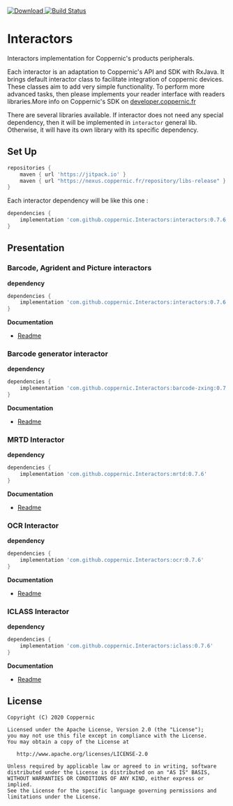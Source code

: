 [![Download](https://api.bintray.com/packages/coppernic/maven/Interactors/images/download.svg) ](https://bintray.com/coppernic/maven/Interactors/_latestVersion)
[![Build Status](https://travis-ci.org/Coppernic/Interactors.svg?branch=master)](https://travis-ci.org/Coppernic/Interactors)

# Interactors

Interactors implementation for Coppernic's products peripherals.

Each interactor is an adaptation to Coppernic's API and SDK with RxJava. It brings default interactor class to facilitate
integration of coppernic devices. These classes aim to add very simple functionality. To perform more advanced tasks,
then please implements your reader interface with readers libraries.More info on Coppernic's SDK on
[developer.coppernic.fr](https://developer.coppernic.fr)

There are several libraries available. If interactor does not need any special dependency, then it will be implemented in `interactor`
general lib. Otherwise, it will have its own library with its specific dependency.

## Set Up


```groovy
repositories {
    maven { url 'https://jitpack.io' }
    maven { url "https://nexus.coppernic.fr/repository/libs-release" }
}
```

Each interactor dependency will be like this one :


``` groovy
dependencies {
    implementation 'com.github.coppernic.Interactors:interactors:0.7.6'
}
```

## Presentation

### Barcode, Agrident and Picture interactors

**dependency**

``` groovy
dependencies {
    implementation 'com.github.coppernic.Interactors:interactors:0.7.6'
}
```

**Documentation**

- [Readme](https://github.com/Coppernic/Interactors/tree/master/interactors)

### Barcode generator interactor

**dependency**

``` groovy
dependencies {
    implementation 'com.github.coppernic.Interactors:barcode-zxing:0.7.6'
}
```

**Documentation**

- [Readme](https://github.com/Coppernic/Interactors/tree/master/barcodegenerator)


### MRTD Interactor

**dependency**

``` groovy
dependencies {
    implementation 'com.github.coppernic.Interactors:mrtd:0.7.6'
}
```

**Documentation**

- [Readme](https://github.com/Coppernic/Interactors/tree/master/mrtd)


### OCR Interactor

**dependency**

``` groovy
dependencies {
    implementation 'com.github.coppernic.Interactors:ocr:0.7.6'
}
```

**Documentation**

- [Readme](https://github.com/Coppernic/Interactors/tree/master/ocr)


### ICLASS Interactor

**dependency**

``` groovy
dependencies {
    implementation 'com.github.coppernic.Interactors:iclass:0.7.6'
}
```

**Documentation**

- [Readme](https://github.com/Coppernic/Interactors/tree/master/iclass)


## License

    Copyright (C) 2020 Coppernic

    Licensed under the Apache License, Version 2.0 (the "License");
    you may not use this file except in compliance with the License.
    You may obtain a copy of the License at

       http://www.apache.org/licenses/LICENSE-2.0

    Unless required by applicable law or agreed to in writing, software
    distributed under the License is distributed on an "AS IS" BASIS,
    WITHOUT WARRANTIES OR CONDITIONS OF ANY KIND, either express or implied.
    See the License for the specific language governing permissions and
    limitations under the License.
